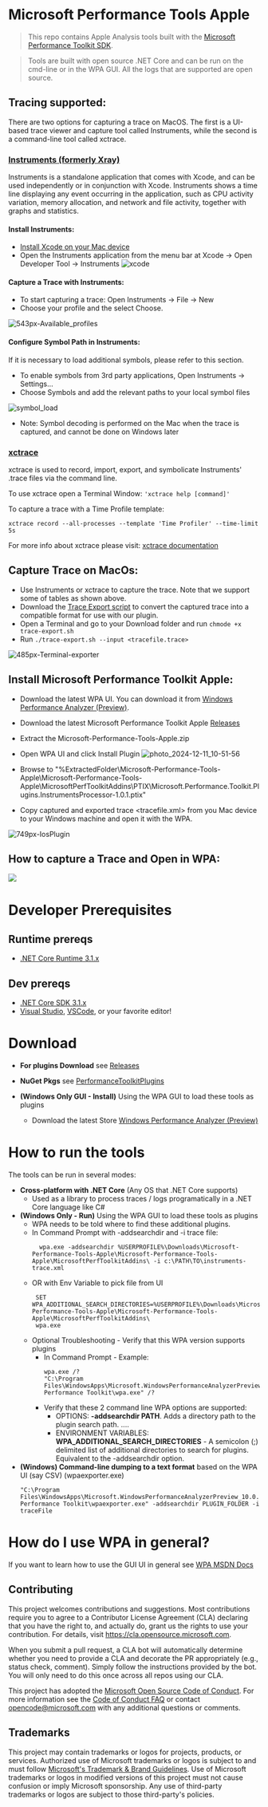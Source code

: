 
# Microsoft Performance Tools Apple

> This repo contains Apple Analysis tools built with the [Microsoft Performance Toolkit SDK](https://github.com/microsoft/microsoft-performance-toolkit-sdk).

> Tools are built with open source .NET Core and can be run on the cmd-line or in the WPA GUI. All the logs that are supported are open source. 

## Tracing supported:

There are two options for capturing a trace on MacOS. The first is a UI-based trace viewer and capture tool called Instruments, while the second is a command-line tool called xctrace.
### [Instruments (formerly Xray)](https://forums.developer.apple.com/forums/tags/instruments) 
Instruments is a standalone application that comes with Xcode, and can be used independently or in conjunction with Xcode. Instruments shows a time line displaying any event occurring in the application, such as CPU activity variation, memory allocation, and network and file activity, together with graphs and statistics.
#### Install Instruments:
-   [Install Xcode on your Mac device]((https://developer.apple.com/support/xcode/)) 
-   Open the Instruments application from the menu bar at Xcode -> Open Developer Tool -> Instruments
![xcode](https://github.com/user-attachments/assets/264b77d6-7468-42dd-9cd3-925ace1663d9)

####  Capture a Trace with Instruments:
-   To start capturing a trace: Open Instruments -> File -> New
-   Choose your profile and the select Choose.

  ![543px-Available_profiles](https://github.com/user-attachments/assets/ea6bc1b6-90a0-4221-ae57-b174ebec15f6)

#### Configure Symbol Path in Instruments:

If it is necessary to load additional symbols, please refer to this section.
-   To enable symbols from 3rd party applications, Open Instruments -> Settings...
-   Choose Symbols and add the relevant paths to your local symbol files

![symbol_load](https://github.com/user-attachments/assets/99e33ce1-c0ca-4ce0-9811-74b31da2b091)

-   Note: Symbol decoding is performed on the Mac when the trace is captured, and cannot be done on Windows later

### [xctrace](https://keith.github.io/xcode-man-pages/xctrace.1.html)

xctrace is used to record, import, export, and symbolicate Instruments' .trace files via the command line.

To use xctrace open a Terminal Window:  `'xctrace help [command]'`

To capture a trace with a Time Profile template:

`xctrace record --all-processes --template 'Time Profiler' --time-limit 5s`

For more info about xctrace please visit:  [xctrace documentation](https://keith.github.io/xcode-man-pages/xctrace.1.html)

## Capture Trace on MacOs:
- Use Instruments or xctrace to capture the trace. Note that we support some of tables as shown above.
- Download the [Trace Export script](https://github.com/microsoft/Microsoft-Performance-Tools-Apple/blob/main/trace-export.sh) to convert the captured trace into a compatible format for use with our plugin.
- Open a Terminal and go to your Download folder and run `chmode +x trace-export.sh`
- Run `./trace-export.sh --input <tracefile.trace>`

![485px-Terminal-exporter](https://github.com/user-attachments/assets/e2119700-68f8-44cf-9e4d-dc8dfb612dee)

## Install Microsoft Performance Toolkit Apple:
- Download the latest WPA UI. You can download it from [Windows Performance Analyzer (Preview)](https://www.microsoft.com/en-us/p/windows-performance-analyzer-preview/9n58qrw40dfw). 
- Download the latest Microsoft Performance Toolkit Apple [Releases](https://github.com/microsoft/Microsoft-Performance-Tools-Apple/releases)
- Extract the Microsoft-Performance-Tools-Apple.zip
- Open WPA UI and click Install Plugin
![photo_2024-12-11_10-51-56](https://github.com/user-attachments/assets/5af47401-44e2-4f03-b0fe-59da31baa25e)
- Browse to "%ExtractedFolder\Microsoft-Performance-Tools-Apple\Microsoft-Performance-Tools-Apple\MicrosoftPerfToolkitAddins\PTIX\Microsoft.Performance.Toolkit.Plugins.InstrumentsProcessor-1.0.1.ptix"

- Copy captured and exported trace <tracefile.xml> from you Mac device to your Windows machine and open it with the WPA.

![749px-IosPlugin](https://github.com/user-attachments/assets/dc0e8c71-e424-4303-8f48-bf0159df1b3e)

## How to capture a Trace and Open in WPA:

![](https://github.com/microsoft/Microsoft-Performance-Tools-Apple/blob/main/doc/IoSTracing_example.gif)

# Developer Prerequisites

## Runtime prereqs
- [.NET Core Runtime 3.1.x](https://dotnet.microsoft.com/download/dotnet-core/3.1)

## Dev prereqs
- [.NET Core SDK 3.1.x](https://dotnet.microsoft.com/download/dotnet-core/3.1)
- [Visual Studio](https://visualstudio.microsoft.com/), [VSCode](https://visualstudio.microsoft.com/), or your favorite editor!

# Download
- **For plugins Download** see [Releases](https://github.com/microsoft/Microsoft-Performance-Tools-Apple/releases)

- **NuGet Pkgs** see [PerformanceToolkitPlugins](https://www.nuget.org/profiles/PerformanceToolkitPlugins)

- **(Windows Only GUI - Install)** Using the WPA GUI to load these tools as plugins
  - Download the latest Store [Windows Performance Analyzer (Preview)](https://www.microsoft.com/en-us/p/windows-performance-analyzer-preview/9n58qrw40dfw)

# How to run the tools
The tools can be run in several modes:

- **Cross-platform with .NET Core** (Any OS that .NET Core supports)
  - Used as a library to process traces / logs programatically in a .NET Core language like C#
- **(Windows Only - Run)** Using the WPA GUI to load these tools as plugins
  - WPA needs to be told where to find these additional plugins. 
  - In Command Prompt with -addsearchdir and -i trace file:
      ```dos
        wpa.exe -addsearchdir %USERPROFILE%\Downloads\Microsoft-Performance-Tools-Apple\Microsoft-Performance-Tools-Apple\MicrosoftPerfToolkitAddins\ -i c:\PATH\TO\instruments-trace.xml
     ```
  - OR with Env Variable to pick file from UI
       ```dos
        SET WPA_ADDITIONAL_SEARCH_DIRECTORIES=%USERPROFILE%\Downloads\Microsoft-Performance-Tools-Apple\Microsoft-Performance-Tools-Apple\MicrosoftPerfToolkitAddins\
        wpa.exe
      ```
  - Optional Troubleshooting - Verify that this WPA version supports plugins
    - In Command Prompt - Example:
        ```dos
        wpa.exe /?
        "C:\Program Files\WindowsApps\Microsoft.WindowsPerformanceAnalyzerPreview_10.0.22504.0_x64__8wekyb3d8bbwe\10\Windows Performance Toolkit\wpa.exe" /?
        ```
    - Verify that these 2 command line WPA options are supported:
      - OPTIONS: **-addsearchdir PATH**. Adds a directory path to the plugin search path. ....
      - ENVIRONMENT VARIABLES: **WPA_ADDITIONAL_SEARCH_DIRECTORIES** - A semicolon (;) delimited list of additional directories to search for plugins. Equivalent to the -addsearchdir option.
- **(Windows) Command-line dumping to a text format** based on the WPA UI (say CSV) (wpaexporter.exe)
    ```dos
    "C:\Program Files\WindowsApps\Microsoft.WindowsPerformanceAnalyzerPreview_10.0.22504.0_x64__8wekyb3d8bbwe\10\Windows Performance Toolkit\wpaexporter.exe" -addsearchdir PLUGIN_FOLDER -i traceFile
    ```
# How do I use WPA in general?
If you want to learn how to use the GUI UI in general see [WPA MSDN Docs](https://docs.microsoft.com/en-us/windows-hardware/test/wpt/windows-performance-analyzer)

## Contributing

This project welcomes contributions and suggestions.  Most contributions require you to agree to a
Contributor License Agreement (CLA) declaring that you have the right to, and actually do, grant us
the rights to use your contribution. For details, visit https://cla.opensource.microsoft.com.

When you submit a pull request, a CLA bot will automatically determine whether you need to provide
a CLA and decorate the PR appropriately (e.g., status check, comment). Simply follow the instructions
provided by the bot. You will only need to do this once across all repos using our CLA.

This project has adopted the [Microsoft Open Source Code of Conduct](https://opensource.microsoft.com/codeofconduct/).
For more information see the [Code of Conduct FAQ](https://opensource.microsoft.com/codeofconduct/faq/) or
contact [opencode@microsoft.com](mailto:opencode@microsoft.com) with any additional questions or comments.

## Trademarks

This project may contain trademarks or logos for projects, products, or services. Authorized use of Microsoft 
trademarks or logos is subject to and must follow 
[Microsoft's Trademark & Brand Guidelines](https://www.microsoft.com/en-us/legal/intellectualproperty/trademarks/usage/general).
Use of Microsoft trademarks or logos in modified versions of this project must not cause confusion or imply Microsoft sponsorship.
Any use of third-party trademarks or logos are subject to those third-party's policies.
